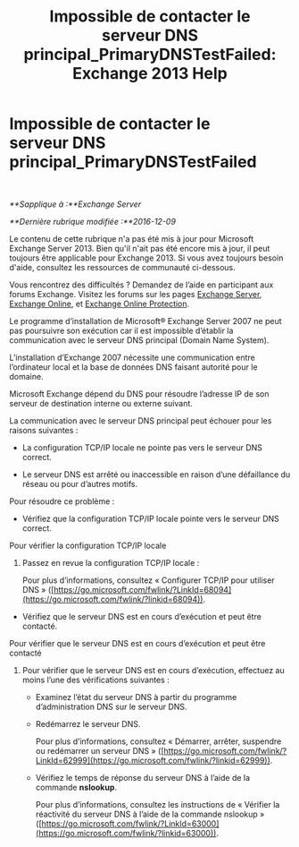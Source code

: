 ﻿---
title: 'Impossible de contacter le serveur DNS principal_PrimaryDNSTestFailed: Exchange 2013 Help'
TOCTitle: Impossible de contacter le serveur DNS principal_PrimaryDNSTestFailed
ms:assetid: 5b39cb64-c8f1-4fd3-843b-ecd23f99fe3a
ms:mtpsurl: https://technet.microsoft.com/fr-fr/library/ms.exch.setupreadiness.primarydnstestfailed(v=EXCHG.150)
ms:contentKeyID: 50478267
ms.date: 05/23/2018
mtps_version: v=EXCHG.150
ms.translationtype: MT
---

# Impossible de contacter le serveur DNS principal\_PrimaryDNSTestFailed

 

_**Sapplique à :**Exchange Server_

_**Dernière rubrique modifiée :**2016-12-09_

Le contenu de cette rubrique n'a pas été mis à jour pour Microsoft Exchange Server 2013. Bien qu'il n'ait pas été encore mis à jour, il peut toujours être applicable pour Exchange 2013. Si vous avez toujours besoin d'aide, consultez les ressources de communauté ci-dessous.

Vous rencontrez des difficultés ? Demandez de l’aide en participant aux forums Exchange. Visitez les forums sur les pages [Exchange Server](https://go.microsoft.com/fwlink/p/?linkid=60612), [Exchange Online](https://go.microsoft.com/fwlink/p/?linkid=267542), et [Exchange Online Protection](https://go.microsoft.com/fwlink/p/?linkid=285351).

Le programme d’installation de Microsoft® Exchange Server 2007 ne peut pas poursuivre son exécution car il est impossible d’établir la communication avec le serveur DNS principal (Domain Name System).

L’installation d’Exchange 2007 nécessite une communication entre l’ordinateur local et la base de données DNS faisant autorité pour le domaine.

Microsoft Exchange dépend du DNS pour résoudre l’adresse IP de son serveur de destination interne ou externe suivant.

La communication avec le serveur DNS principal peut échouer pour les raisons suivantes :

  - La configuration TCP/IP locale ne pointe pas vers le serveur DNS correct.

  - Le serveur DNS est arrêté ou inaccessible en raison d’une défaillance du réseau ou pour d’autres motifs.

Pour résoudre ce problème :

  - Vérifiez que la configuration TCP/IP locale pointe vers le serveur DNS correct.

Pour vérifier la configuration TCP/IP locale

1.  Passez en revue la configuration TCP/IP locale :
    
    Pour plus d’informations, consultez « Configurer TCP/IP pour utiliser DNS » ([https://go.microsoft.com/fwlink/?LinkId=68094](https://go.microsoft.com/fwlink/?linkid=68094)).

<!-- end list -->

  - Vérifiez que le serveur DNS est en cours d’exécution et peut être contacté.

Pour vérifier que le serveur DNS est en cours d’exécution et peut être contacté

1.  Pour vérifier que le serveur DNS est en cours d’exécution, effectuez au moins l’une des vérifications suivantes :
    
      - Examinez l’état du serveur DNS à partir du programme d’administration DNS sur le serveur DNS.
    
      - Redémarrez le serveur DNS.
        
        Pour plus d’informations, consultez « Démarrer, arrêter, suspendre ou redémarrer un serveur DNS » ([https://go.microsoft.com/fwlink/?LinkId=62999](https://go.microsoft.com/fwlink/?linkid=62999)).
    
      - Vérifiez le temps de réponse du serveur DNS à l’aide de la commande **nslookup**.
        
        Pour plus d’informations, consultez les instructions de « Vérifier la réactivité du serveur DNS à l’aide de la commande nslookup » ([https://go.microsoft.com/fwlink/?LinkId=63000](https://go.microsoft.com/fwlink/?linkid=63000)).

